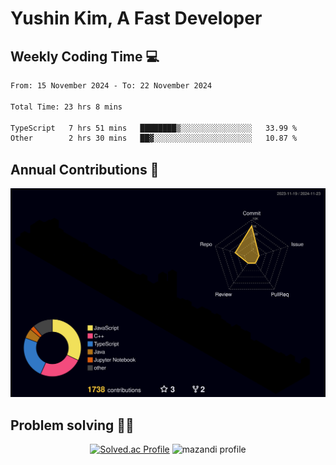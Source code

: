 # Yushin Kim, A Fast Developer

## Weekly Coding Time 💻

<!--START_SECTION:waka-->

```txt
From: 15 November 2024 - To: 22 November 2024

Total Time: 23 hrs 8 mins

TypeScript   7 hrs 51 mins   ████████▒░░░░░░░░░░░░░░░░   33.99 %
Other        2 hrs 30 mins   ██▓░░░░░░░░░░░░░░░░░░░░░░   10.87 %
```

<!--END_SECTION:waka-->

## Annual Contributions 🏃

![](./profile-3d-contrib/profile-night-rainbow.svg)

## Problem solving 👨‍💻

<div align="center">

[![Solved.ac Profile](http://mazassumnida.wtf/api/v2/generate_badge?boj=kys010306)](https://solved.ac/kys010306)
![mazandi profile](http://mazandi.herokuapp.com/api?handle=kys010306&theme=dark)

</div>
